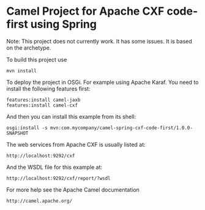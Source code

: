 Camel Project for Apache CXF code-first using Spring
=========================================================================

Note: This project does not currently work. It has some issues. It is based
on the archetype.  

To build this project use

    mvn install

To deploy the project in OSGi. For example using Apache Karaf.
You need to install the following features first:

    features:install camel-jaxb
    features:install camel-cxf

And then you can install this example from its shell:

    osgi:install -s mvn:com.mycompany/camel-spring-cxf-code-first/1.0.0-SNAPSHOT

The web services from Apache CXF is usually listed at:

    http://localhost:9292/cxf

And the WSDL file for this example at:

    http://localhost:9292/cxf/report/?wsdl

For more help see the Apache Camel documentation

    http://camel.apache.org/